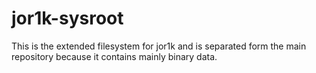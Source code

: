 jor1k-sysroot
=============

This is the extended filesystem for jor1k and is separated form the main repository because it contains mainly binary data. 
